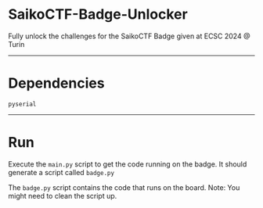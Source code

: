 # SaikoCTF-Badge-Unlocker
Fully unlock the challenges for the SaikoCTF Badge given at ECSC 2024 @ Turin

---

# Dependencies
`pyserial`

---

# Run
Execute the `main.py` script to get the code running on the badge. It should generate a script called `badge.py`

The `badge.py` script contains the code that runs on the board.
Note: You might need to clean the script up.